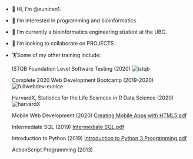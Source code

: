 - 👋 Hi, I’m @eunicen1.
- 👀 I’m interested in programming and bioinformatics. 
- 🌱 I’m currently a bioinformatics engineering student at the UBC. 
- 💞️ I’m looking to collaborate on PROJECTS
- 🏋️Some of my other training include: 
     
     ISTQB Foundation Level Software Testing (2020)
     ![istqb](https://user-images.githubusercontent.com/42991373/116961474-a7623080-ac60-11eb-9d02-43a291ecdb72.PNG)     
      
     Complete 2020 Web Development Bootcamp (2019-2020)
     ![fullwebdev-eunice](https://user-images.githubusercontent.com/42991373/116961279-286cf800-ac60-11eb-868a-bfa69b34b3c9.jpg)
      
     HarvardX, Statistics for the Life Sciences in R Data Science (2020)
     ![harvardX](https://user-images.githubusercontent.com/42991373/118385893-517e7880-b5d0-11eb-86cf-266d6c093396.PNG)

     Mobile Web Development (2020)
     [Creating Mobile Apps with HTML5.pdf](https://github.com/eunicen1/eunicen1/files/6488715/Creating.Mobile.Apps.with.HTML5.pdf)

     Intermediate SQL (2019)
     [Intermediate SQL.pdf](https://github.com/eunicen1/eunicen1/files/6488716/Intermediate.SQL.pdf)
      
     Introduction to Python (2019)
     [Introduction to Python 3 Programming.pdf](https://github.com/eunicen1/eunicen1/files/6488717/Introduction.to.Python.3.Programming.pdf)
      
     ActionScript Programming (2013)
      




